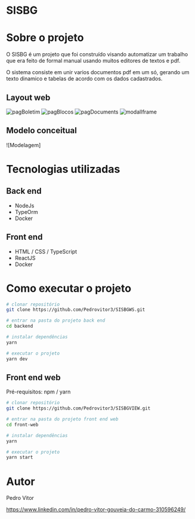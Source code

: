 # SISBG

# Sobre o projeto

O SISBG é um projeto que foi construído visando automatizar um trabalho que era feito de formal manual usando muitos editores de textos e pdf.

O sistema consiste em unir varios documentos pdf em um só, gerando um texto dinamico e tabelas de acordo com os dados cadastrados.

## Layout web
![pagBoletim](https://github.com/Pedrovitor3/SISBG/assets/125207408/fbda9509-7a30-476a-b751-da064c641237)
![pagBlocos](https://github.com/Pedrovitor3/SISBG/assets/125207408/f85bb71d-4c06-4c82-9bb3-b6706f743ce5)
![pagDocuments](https://github.com/Pedrovitor3/SISBG/assets/125207408/05f64a21-6cee-4278-936d-827e3e80712f)
![modalIframe](https://github.com/Pedrovitor3/SISBG/assets/125207408/60bc4fc7-1389-4d5c-8246-f307de8dff03)


## Modelo conceitual
![Modelagem]

# Tecnologias utilizadas
## Back end
- NodeJs
- TypeOrm
- Docker

## Front end
- HTML / CSS / TypeScript
- ReactJS
- Docker

# Como executar o projeto

```bash
# clonar repositório
git clone https://github.com/Pedrovitor3/SISBGWS.git

# entrar na pasta do projeto back end
cd backend

# instalar dependências
yarn

# executar o projeto
yarn dev
```

## Front end web
Pré-requisitos: npm / yarn

```bash
# clonar repositório
git clone https://github.com/Pedrovitor3/SISBGVIEW.git

# entrar na pasta do projeto front end web
cd front-web

# instalar dependências
yarn 

# executar o projeto
yarn start
```

# Autor

Pedro Vitor 

https://www.linkedin.com/in/pedro-vitor-gouveia-do-carmo-310596249/

